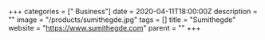 +++
categories = [" Business"]
date = 2020-04-11T18:00:00Z
description = ""
image = "/products/sumithegde.jpg"
tags = []
title = "Sumithegde"
website = "https://www.sumithegde.com"
parent = ""
+++
